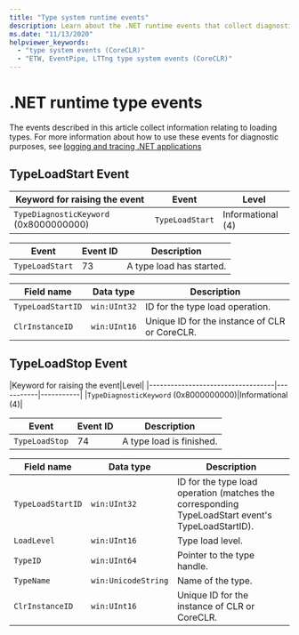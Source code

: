```yaml
---
title: "Type system runtime events"
description: Learn about the .NET runtime events that collect diagnostic information specific to the .NET type system, such as TypeLoadStart and TypeLoadStop.
ms.date: "11/13/2020"
helpviewer_keywords:
  - "type system events (CoreCLR)"
  - "ETW, EventPipe, LTTng type system events (CoreCLR)"
---
```


# .NET runtime type events

The events described in this article collect information relating to loading types. For more information about how to use these events for diagnostic purposes, see [logging and tracing .NET applications](../../core/diagnostics/logging-tracing.md)

## TypeLoadStart Event

| Keyword for raising the event          | Event           | Level             |
|----------------------------------------|-----------------|-------------------|
| `TypeDiagnosticKeyword` (0x8000000000) | `TypeLoadStart` | Informational (4) |

|Event|Event ID|Description|
|-----------|--------------|-----------------|
|`TypeLoadStart`|73|A type load has started.|

|Field name|Data type|Description|
|----------------|---------------|-----------------|
|`TypeLoadStartID`|`win:UInt32`|ID for the type load operation.|
|`ClrInstanceID`|`win:UInt16`|Unique ID for the instance of CLR or CoreCLR.|

## TypeLoadStop Event

|Keyword for raising the event|Level|
|-----------------------------------|-----------|-----------|
|`TypeDiagnosticKeyword` (0x8000000000)|Informational (4)|

|Event|Event ID|Description|
|-----------|--------------|-----------------|
|`TypeLoadStop`|74|A type load is finished.|

|Field name|Data type|Description|
|----------------|---------------|-----------------|
|`TypeLoadStartID`|`win:UInt32`|ID for the type load operation (matches the corresponding TypeLoadStart event's TypeLoadStartID).|
|`LoadLevel`|`win:UInt16`|Type load level.|
|`TypeID`|`win:UInt64`|Pointer to the type handle.|
|`TypeName`|`win:UnicodeString`|Name of the type.|
|`ClrInstanceID`|`win:UInt16`|Unique ID for the instance of CLR or CoreCLR.|
